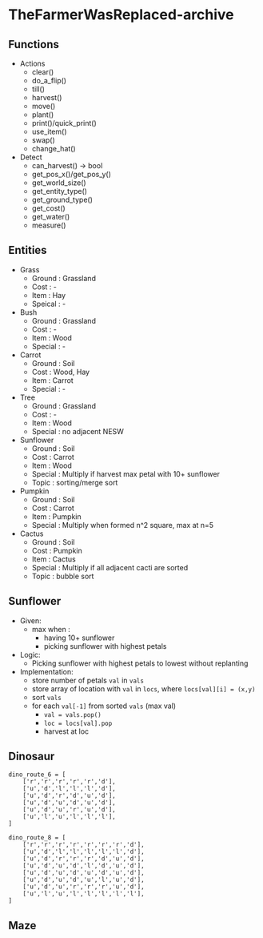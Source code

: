 # TheFarmerWasReplaced-archive

## Functions
- Actions
    - clear()
    - do_a_flip()
    - till()
    - harvest()
    - move()
    - plant()
    - print()/quick_print()
    - use_item()
    - swap()
    - change_hat()
- Detect
    - can_harvest() -> bool
    - get_pos_x()/get_pos_y()
    - get_world_size()
    - get_entity_type()
    - get_ground_type()
    - get_cost()
    - get_water()
    - measure()


## Entities

- Grass
    - Ground  : Grassland
    - Cost    : -
    - Item    : Hay
    - Speical : -
- Bush
    - Ground  : Grassland
    - Cost    : -
    - Item    : Wood
    - Special : -
- Carrot
    - Ground  : Soil
    - Cost    : Wood, Hay
    - Item    : Carrot
    - Special : -
- Tree
    - Ground  : Grassland
    - Cost    : -
    - Item    : Wood
    - Special : no adjacent NESW
- Sunflower
    - Ground  : Soil
    - Cost    : Carrot
    - Item    : Wood
    - Special : Multiply if harvest max petal with 10+ sunflower
    - Topic   : sorting/merge sort
- Pumpkin
    - Ground  : Soil
    - Cost    : Carrot
    - Item    : Pumpkin
    - Special : Multiply when formed n^2 square, max at n=5
- Cactus
    - Ground  : Soil
    - Cost    : Pumpkin
    - Item    : Cactus
    - Special : Multiply if all adjacent cacti are sorted
    - Topic   : bubble sort

## Sunflower
- Given:
    - max when :
        - having 10+ sunflower
        - picking sunflower with highest petals
- Logic:
    - Picking sunflower with highest petals to lowest without replanting
- Implementation:
    - store number of petals `val` in `vals`
    - store array of location with `val` in `locs`, where `locs[val][i] = (x,y)`
    - sort `vals`
    - for each `val[-1]` from sorted `vals` (max val)
        - `val = vals.pop()`
        - `loc = locs[val].pop`
        - harvest at loc

## Dinosaur

```
dino_route_6 = [
	['r','r','r','r','r','d'],
	['u','d','l','l','l','d'],
	['u','d','r','d','u','d'],
	['u','d','u','d','u','d'],
	['u','d','u','r','u','d'],
	['u','l','u','l','l','l'],
]

dino_route_8 = [
    ['r','r','r','r','r','r','r','d'],
    ['u','d','l','l','l','l','l','d'],
	['u','d','r','r','r','d','u','d'],
	['u','d','u','d','l','d','u','d'],
	['u','d','u','d','u','d','u','d'],
	['u','d','u','d','u','l','u','d'],
	['u','d','u','r','r','r','u','d'],
	['u','l','u','l','l','l','l','l'],
]
```

## Maze

```
```
